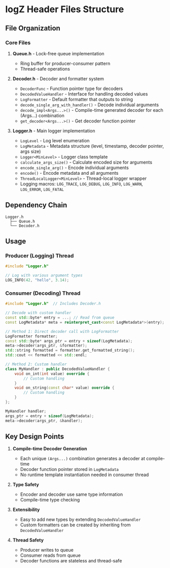 # logZ Header Files Structure

## File Organization

### Core Files

1. **Queue.h** - Lock-free queue implementation
   - Ring buffer for producer-consumer pattern
   - Thread-safe operations

2. **Decoder.h** - Decoder and formatter system
   - `DecoderFunc` - Function pointer type for decoders
   - `DecodedValueHandler` - Interface for handling decoded values
   - `LogFormatter` - Default formatter that outputs to string
   - `decode_single_arg_with_handler()` - Decode individual arguments
   - `decode_impl<Args...>()` - Compile-time generated decoder for each (Args...) combination
   - `get_decoder<Args...>()` - Get decoder function pointer

3. **Logger.h** - Main logger implementation
   - `LogLevel` - Log level enumeration
   - `LogMetadata` - Metadata structure (level, timestamp, decoder pointer, args size)
   - `Logger<MinLevel>` - Logger class template
   - `calculate_args_size()` - Calculate encoded size for arguments
   - `encode_single_arg()` - Encode individual arguments
   - `encode()` - Encode metadata and all arguments
   - `ThreadLocalLogger<MinLevel>` - Thread-local logger wrapper
   - Logging macros: `LOG_TRACE`, `LOG_DEBUG`, `LOG_INFO`, `LOG_WARN`, `LOG_ERROR`, `LOG_FATAL`

## Dependency Chain

```
Logger.h
  ├── Queue.h
  └── Decoder.h
```

## Usage

### Producer (Logging) Thread

```cpp
#include "Logger.h"

// Log with various argument types
LOG_INFO(42, "hello", 3.14);
```

### Consumer (Decoding) Thread

```cpp
#include "Logger.h"  // Includes Decoder.h

// Decode with custom handler
const std::byte* entry = ...; // Read from queue
const LogMetadata* meta = reinterpret_cast<const LogMetadata*>(entry);

// Method 1: Direct decoder call with LogFormatter
LogFormatter formatter;
const std::byte* args_ptr = entry + sizeof(LogMetadata);
meta->decoder(args_ptr, &formatter);
std::string formatted = formatter.get_formatted_string();
std::cout << formatted << std::endl;

// Method 2: Custom handler
class MyHandler : public DecodedValueHandler {
    void on_int(int value) override {
        // Custom handling
    }
    void on_string(const char* value) override {
        // Custom handling
    }
};

MyHandler handler;
args_ptr = entry + sizeof(LogMetadata);
meta->decoder(args_ptr, &handler);
```

## Key Design Points

1. **Compile-time Decoder Generation**
   - Each unique `(Args...)` combination generates a decoder at compile-time
   - Decoder function pointer stored in `LogMetadata`
   - No runtime template instantiation needed in consumer thread

2. **Type Safety**
   - Encoder and decoder use same type information
   - Compile-time type checking

3. **Extensibility**
   - Easy to add new types by extending `DecodedValueHandler`
   - Custom formatters can be created by inheriting from `DecodedValueHandler`

4. **Thread Safety**
   - Producer writes to queue
   - Consumer reads from queue
   - Decoder functions are stateless and thread-safe
